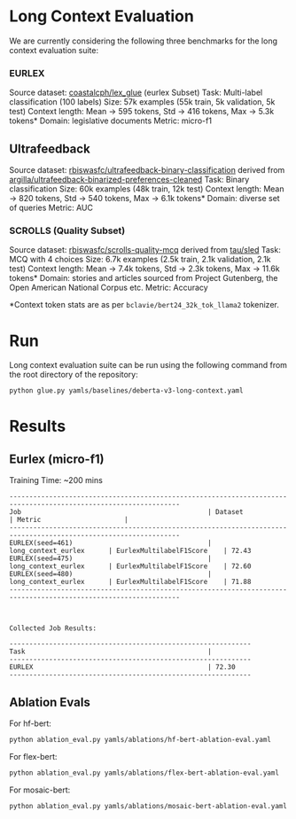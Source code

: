 # Long Context Evaluation

We are currently considering the following three benchmarks for the long context evaluation suite:

### EURLEX
Source dataset: [coastalcph/lex_glue](https://huggingface.co/datasets/coastalcph/lex_glue) (eurlex Subset)
Task: Multi-label classification (100 labels)
Size: 57k examples (55k train, 5k validation, 5k test)
Context length: Mean -> 595 tokens, Std -> 416 tokens, Max -> 5.3k tokens*
Domain: legislative documents
Metric: micro-f1

## Ultrafeedback
Source dataset: [rbiswasfc/ultrafeedback-binary-classification](https://huggingface.co/datasets/rbiswasfc/ultrafeedback-binary-classification) derived from [argilla/ultrafeedback-binarized-preferences-cleaned](https://huggingface.co/datasets/argilla/ultrafeedback-binarized-preferences-cleaned)
Task: Binary classification
Size: 60k examples (48k train, 12k test)
Context length: Mean -> 820 tokens, Std -> 540 tokens, Max -> 6.1k tokens*
Domain: diverse set of queries
Metric: AUC

### SCROLLS (Quality Subset)
Source dataset: [rbiswasfc/scrolls-quality-mcq](https://huggingface.co/datasets/rbiswasfc/scrolls-quality-mcq) derived from [tau/sled](https://huggingface.co/datasets/tau/scrolls)
Task: MCQ with 4 choices
Size: 6.7k examples (2.5k train, 2.1k validation, 2.1k test)
Context length: Mean -> 7.4k tokens, Std -> 2.3k tokens, Max -> 11.6k tokens*
Domain: stories and articles sourced from Project Gutenberg, the Open American National Corpus etc.
Metric: Accuracy

*Context token stats are as per `bclavie/bert24_32k_tok_llama2` tokenizer.

# Run
Long context evaluation suite can be run using the following command from the root directory of the repository:
```bash
python glue.py yamls/baselines/deberta-v3-long-context.yaml
```

# Results
## Eurlex (micro-f1)
Training Time: ~200 mins

```
-----------------------------------------------------------------------------------------------------------------
Job                                               | Dataset                  | Metric                     |
-----------------------------------------------------------------------------------------------------------------
EURLEX(seed=461)                                  | long_context_eurlex      | EurlexMultilabelF1Score    | 72.43
EURLEX(seed=475)                                  | long_context_eurlex      | EurlexMultilabelF1Score    | 72.60
EURLEX(seed=480)                                  | long_context_eurlex      | EurlexMultilabelF1Score    | 71.88
-----------------------------------------------------------------------------------------------------------------



Collected Job Results: 

-------------------------------------------------------------
Task                                              |
-------------------------------------------------------------
EURLEX                                            | 72.30
-------------------------------------------------------------
```

## Ablation Evals

For hf-bert:
```bash
python ablation_eval.py yamls/ablations/hf-bert-ablation-eval.yaml
```

For flex-bert:
```bash
python ablation_eval.py yamls/ablations/flex-bert-ablation-eval.yaml
```

For mosaic-bert:
```bash
python ablation_eval.py yamls/ablations/mosaic-bert-ablation-eval.yaml
```
